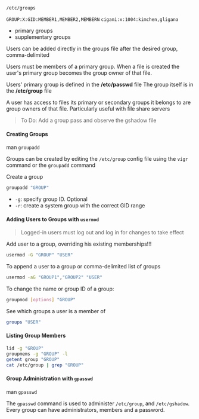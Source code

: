 
`/etc/groups`

`GROUP:X:GID:MEMBER1,MEMBER2,MEMBERN`
`cigani:x:1004:kimchen,gligana`

- primary groups
- supplementary groups

Users can be added directly in the groups file after the desired group, comma-delimited 

Users must be members of a primary group. When a file is created the user's primary group becomes the group owner of that file.

Users' primary group is defined in the **/etc/passwd** file
The group itself is in the **/etc/group** file

A user has access to files its primary or secondary groups it belongs to are group owners of that file. Particularly useful with file share servers

> To Do: Add a group pass and observe the gshadow file
#### Creating Groups

man `groupadd`

Groups can be created by editing the `/etc/group` config file using the `vigr` command
or the `groupadd` command

Create a group

``` bash
groupadd "GROUP"
```

- `-g`: specify group ID. Optional
- `-r`: create a system group with the correct GID range
#### Adding Users to Groups with `usermod`

> Logged-in users must log out and log in for changes to take effect

Add user to a group, overriding his existing memberships!!!

``` bash
usermod -G "GROUP" "USER"
```

To append a user to a group or comma-delimited list of groups

```bash
usermod -aG "GROUP1","GROUP2" "USER"
```

To change the name or group ID of a group:

``` bash
groupmod [options] "GROUP"
```

See which groups a user is a member of

``` bash
groups "USER"
```

#### Listing Group Members

``` bash
lid -g "GROUP"
groupmems -g "GROUP" -l
getent group "GROUP"
cat /etc/group | grep "GROUP"
```

#### Group Administration with `gpasswd`

man `gpasswd`

The `gpasswd` command is used to administer `/etc/group`, and `/etc/gshadow`. Every group can have administrators, members and a password.